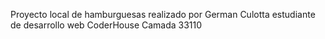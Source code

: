 Proyecto local de hamburguesas realizado por German Culotta estudiante de desarrollo web CoderHouse Camada 33110
